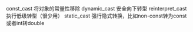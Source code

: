 const_cast 将对象的常量性移除
dynamic_cast 安全向下转型
reinterpret_cast 执行低级转型（很少用）
static_cast 强行隐式转换，比如non-const转为const或者int转double